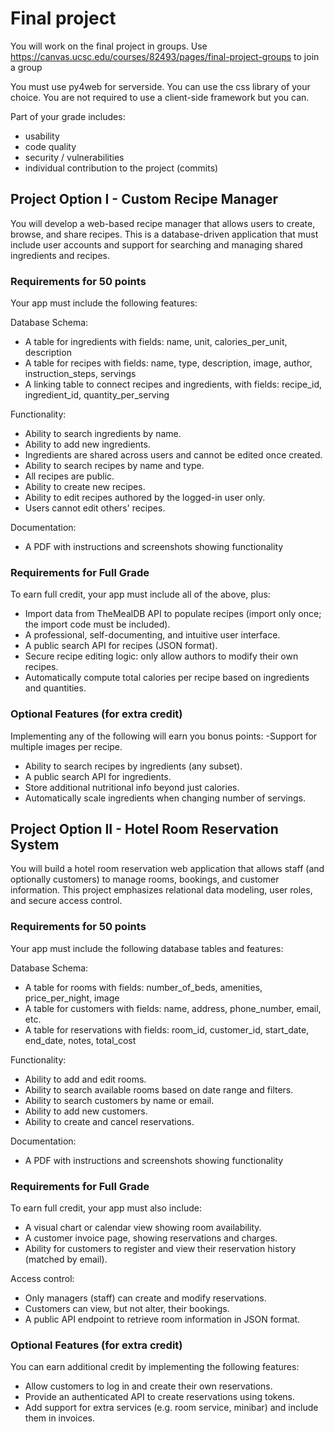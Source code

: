 # Final project

You will work on the final project in groups.
Use https://canvas.ucsc.edu/courses/82493/pages/final-project-groups to join a group

You must use py4web for serverside. You can use the css library of your choice.
You are not required to use a client-side framework but you can.

Part of your grade includes:
- usability
- code quality
- security / vulnerabilities
- individual contribution to the project (commits)


## Project Option I - Custom Recipe Manager

You will develop a web-based recipe manager that allows users to create, browse, and share recipes. This is a database-driven application that must include user accounts and support for searching and managing shared ingredients and recipes.

### Requirements for 50 points

Your app must include the following features:

Database Schema:

- A table for ingredients with fields: name, unit, calories_per_unit, description
- A table for recipes with fields: name, type, description, image, author, instruction_steps, servings
- A linking table to connect recipes and ingredients, with fields: recipe_id, ingredient_id, quantity_per_serving

Functionality:

- Ability to search ingredients by name.
- Ability to add new ingredients.
- Ingredients are shared across users and cannot be edited once created.
- Ability to search recipes by name and type.
- All recipes are public.
- Ability to create new recipes.
- Ability to edit recipes authored by the logged-in user only.
- Users cannot edit others' recipes.

Documentation:

- A PDF with instructions and screenshots showing functionality

### Requirements for Full Grade

To earn full credit, your app must include all of the above, plus:

- Import data from TheMealDB API to populate recipes (import only once; the import code must be included).
- A professional, self-documenting, and intuitive user interface.
- A public search API for recipes (JSON format).
- Secure recipe editing logic: only allow authors to modify their own recipes.
- Automatically compute total calories per recipe based on ingredients and quantities.

### Optional Features (for extra credit)

Implementing any of the following will earn you bonus points:
 -Support for multiple images per recipe.
- Ability to search recipes by ingredients (any subset).
- A public search API for ingredients.
- Store additional nutritional info beyond just calories.
- Automatically scale ingredients when changing number of servings.

## Project Option II - Hotel Room Reservation System

You will build a hotel room reservation web application that allows staff (and optionally customers) to manage rooms, bookings, and customer information. This project emphasizes relational data modeling, user roles, and secure access control.

### Requirements for 50 points

Your app must include the following database tables and features:

Database Schema:

- A table for rooms with fields: number_of_beds, amenities, price_per_night, image
- A table for customers with fields: name, address, phone_number, email, etc.
- A table for reservations with fields: room_id, customer_id, start_date, end_date, notes, total_cost

Functionality:

- Ability to add and edit rooms.
- Ability to search available rooms based on date range and filters.
- Ability to search customers by name or email.
- Ability to add new customers.
- Ability to create and cancel reservations.

Documentation:

- A PDF with instructions and screenshots showing functionality

### Requirements for Full Grade
To earn full credit, your app must also include:

- A visual chart or calendar view showing room availability.
- A customer invoice page, showing reservations and charges.
- Ability for customers to register and view their reservation history (matched by email).

Access control:

- Only managers (staff) can create and modify reservations.
- Customers can view, but not alter, their bookings.
- A public API endpoint to retrieve room information in JSON format.

### Optional Features (for extra credit)

You can earn additional credit by implementing the following features:

- Allow customers to log in and create their own reservations.
- Provide an authenticated API to create reservations using tokens.
- Add support for extra services (e.g. room service, minibar) and include them in invoices.






